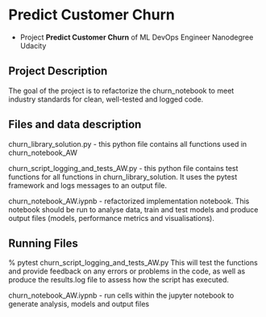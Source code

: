 # Predict Customer Churn

- Project **Predict Customer Churn** of ML DevOps Engineer Nanodegree Udacity

## Project Description

The goal of the project is to refactorize the churn_notebook to meet industry standards for clean, well-tested and logged code.

## Files and data description

churn_library_solution.py - this python file contains all functions used in churn_notebook_AW

churn_script_logging_and_tests_AW.py - this python file contains test functions for all functions in churn_library_solution. It uses the pytest framework and logs messages to an output file.

churn_notebook_AW.iypnb - refactorized implementation notebook. This notebook should be run to analyse data, train and test models and produce output files (models, performance metrics and visualisations).


## Running Files

% pytest churn_script_logging_and_tests_AW.py
This will test the functions and provide feedback on any errors or problems in the code, as well as produce the results.log file to assess how the script has executed.


churn_notebook_AW.iypnb - run cells within the jupyter notebook to generate analysis, models and output files 





